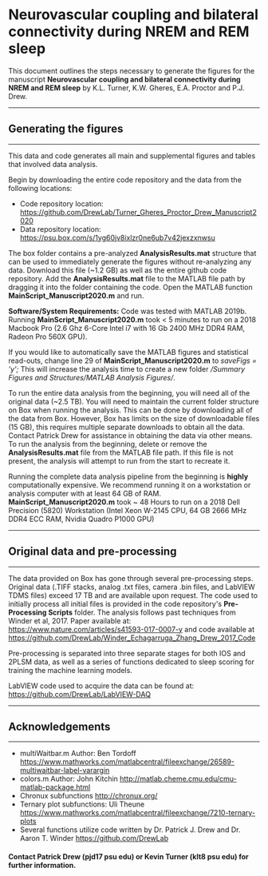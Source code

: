 # Neurovascular coupling and bilateral connectivity during NREM and REM sleep

This document outlines the steps necessary to generate the figures for the manuscript **Neurovascular coupling and bilateral connectivity during NREM and REM sleep** by K.L. Turner, K.W. Gheres, E.A. Proctor and P.J. Drew.

---
## Generating the figures
---
This data and code generates all main and supplemental figures and tables that involved data analysis.

Begin by downloading the entire code repository and the data from the following locations:
* Code repository location: https://github.com/DrewLab/Turner_Gheres_Proctor_Drew_Manuscript2020
* Data repository location: https://psu.box.com/s/1yg60jv8ixlzr0ne6ub7v42jexzxnwsu

The box folder contains a pre-analyzed **AnalysisResults.mat** structure that can be used to immediately generate the figures without re-analyzing any data. Download this file (~1.2 GB) as well as the entire github code repository. Add the **AnalysisResults.mat** file to the MATLAB file path by dragging it into the folder containing the code. Open the MATLAB function **MainScript_Manuscript2020.m** and run.

**Software/System Requirements:** Code was tested with MATLAB 2019b. Running **MainScript_Manuscript2020.m** took < 5 minutes to run on a 2018 Macbook Pro (2.6 Ghz 6-Core Intel i7 with 16 Gb 2400 MHz DDR4 RAM, Radeon Pro 560X GPU).

If you would like to automatically save the MATLAB figures and statistical read-outs, change line 29 of **MainScript_Manuscript2020.m** to *saveFigs = 'y';* This will increase the analysis time to create a new folder */Summary Figures and Structures/MATLAB Analysis Figures/*.

To run the entire data analysis from the beginning, you will need all of the original data (~2.5 TB).  You will need to maintain the current folder structure on Box when running the analysis. This can be done by downloading all of the data from Box. However, Box has limits on the size of downloadable files (15 GB), this requires multiple separate downloads to obtain all the data.  Contact Patrick Drew for assistance in obtaining the data via other means.  To run the analysis from the beginning, delete or remove the **AnalysisResults.mat** file from the MATLAB file path. If this file is not present, the analysis will attempt to run from the start to recreate it.

Running the complete data analysis pipeline from the beginning is **highly** computationally expensive. We recommend running it on a workstation or analysis computer with at least 64 GB of RAM. **MainScript_Manuscript2020.m** took ~ 48 Hours to run on a 2018 Dell Precision (5820) Workstation (Intel Xeon W-2145 CPU, 64 GB 2666 MHz DDR4 ECC RAM, Nvidia Quadro P1000 GPU)

---
## Original data and pre-processing
---
The data provided on Box has gone through several pre-processing steps. Original data (.TIFF stacks, analog .txt files, camera .bin files, and LabVIEW TDMS files) exceed 17 TB and are available upon request. The code used to initially process all initial files is provided in the code repository's **Pre-Processing Scripts** folder. The analysis follows past techniques from Winder et al, 2017. Paper available at: https://www.nature.com/articles/s41593-017-0007-y and code available at https://github.com/DrewLab/Winder_Echagarruga_Zhang_Drew_2017_Code

Pre-processing is separated into three separate stages for both IOS and 2PLSM data, as well as a series of functions dedicated to sleep scoring for training the machine learning models.

LabVIEW code used to acquire the data can be found at: https://github.com/DrewLab/LabVIEW-DAQ

---
## Acknowledgements
---
* multiWaitbar.m Author: Ben Tordoff https://www.mathworks.com/matlabcentral/fileexchange/26589-multiwaitbar-label-varargin
* colors.m Author: John Kitchin http://matlab.cheme.cmu.edu/cmu-matlab-package.html
* Chronux subfunctions http://chronux.org/
* Ternary plot subfunctions: Uli Theune https://www.mathworks.com/matlabcentral/fileexchange/7210-ternary-plots
* Several functions utilize code written by Dr. Patrick J. Drew and Dr. Aaron T. Winder https://github.com/DrewLab

#### Contact Patrick Drew (pjd17 psu edu) or Kevin Turner (klt8 psu edu) for further information.
